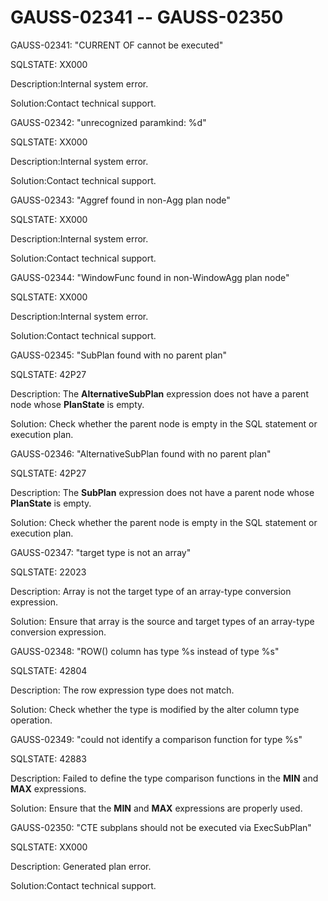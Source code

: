 # GAUSS-02341 -- GAUSS-02350<a name="EN-US_TOPIC_0302073404"></a>

GAUSS-02341: "CURRENT OF cannot be executed"

SQLSTATE: XX000

Description:Internal system error.

Solution:Contact technical support.

GAUSS-02342: "unrecognized paramkind: %d"

SQLSTATE: XX000

Description:Internal system error.

Solution:Contact technical support.

GAUSS-02343: "Aggref found in non-Agg plan node"

SQLSTATE: XX000

Description:Internal system error.

Solution:Contact technical support.

GAUSS-02344: "WindowFunc found in non-WindowAgg plan node"

SQLSTATE: XX000

Description:Internal system error.

Solution:Contact technical support.

GAUSS-02345: "SubPlan found with no parent plan"

SQLSTATE: 42P27

Description: The  **AlternativeSubPlan**  expression does not have a parent node whose  **PlanState**  is empty.

Solution: Check whether the parent node is empty in the SQL statement or execution plan.

GAUSS-02346: "AlternativeSubPlan found with no parent plan"

SQLSTATE: 42P27

Description: The  **SubPlan**  expression does not have a parent node whose  **PlanState**  is empty.

Solution: Check whether the parent node is empty in the SQL statement or execution plan.

GAUSS-02347: "target type is not an array"

SQLSTATE: 22023

Description: Array is not the target type of an array-type conversion expression.

Solution: Ensure that array is the source and target types of an array-type conversion expression.

GAUSS-02348: "ROW\(\) column has type %s instead of type %s"

SQLSTATE: 42804

Description: The row expression type does not match.

Solution: Check whether the type is modified by the alter column type operation.

GAUSS-02349: "could not identify a comparison function for type %s"

SQLSTATE: 42883

Description: Failed to define the type comparison functions in the  **MIN**  and  **MAX**  expressions.

Solution: Ensure that the  **MIN**  and  **MAX**  expressions are properly used.

GAUSS-02350: "CTE subplans should not be executed via ExecSubPlan"

SQLSTATE: XX000

Description: Generated plan error.

Solution:Contact technical support.

